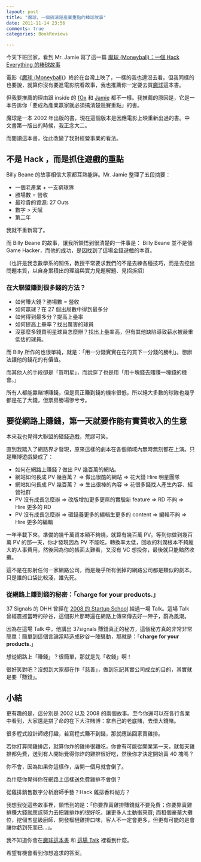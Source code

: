 ```yaml
---
layout: post
title: "魔球，一個搞清楚產業重點的棒球故事"
date: 2011-11-14 23:56
comments: true
categories: BookReviews

---
```


今天下班回家，看到 Mr. Jamie 寫了這一篇 [魔球 (Moneyball)：一個 Hack Everything 的棒球故事](http://mrjamie.cc/2011/11/14/moneyball/)

電影《[魔球 (Moneyball)](http://tw.movie.yahoo.com/movieinfo_main.html/id=3981)》終於在台灣上映了，一樣的我也還沒去看。但我同樣的也要說，就算你沒有要進電影院看故事，我也推薦你一定要去買[魔球](http://www.books.com.tw/exep/prod/booksfile.php?item=0010522666 )這本書。

但我要推薦的理由跟 inside 的 [fOx](http://www.inside.com.tw/2011/11/13/moneyball-startups) 和 [Jamie](http://www.inside.com.tw/2011/11/13/moneyball-startups) 都不一樣。我推薦的原因是，它是一本告訴你「要成為產業贏家就必須搞清楚競賽重點」的書。

魔球是一本 2002 年出版的書，現在這個版本是因應電影上映重新出過的書。中文書第一版出的時候，我正念大二。

而閱讀這本書，從此改變了我對經營事業的看法。

## 不是 Hack ，而是抓住遊戲的重點

Billy Beane 的故事相信大家都耳熟能詳。Mr. Jamie 整理了五段摘要：

* 一個老產業 + 一支窮球隊
* 勝場數 = 營收
* 最珍貴的資源: 27 Outs
* 數字 > 天賦
* 第二年

我就不重新寫了。

而 Billy Beane 的故事，讓我所領悟到很清楚的一件事是： Billy Beane 並不是個 Game Hacker，而他的成功，是因找到了這場金錢遊戲的本質。

（也許是我念數學系的關係，教授平常要求我們的不是去練各種技巧，而是去挖出問題本質，以自身累積出的理論與實力見題解題、見招拆招）

### 在大聯盟賺到很多錢的方法？

* 如何賺大錢？勝場數 = 營收
* 如何贏球？在 27 個出局數中得到最多分
* 如何得到最多分？提高上壘率
* 如何提高上壘率？找出厲害的球員
* 沒那麼多錢買明星球員怎麼辦？找出上壘率高，但有其他缺陷導致薪水被嚴重低估的球員。

而 Billy 所作的也很單純，就是：「用一分錢實實在在的買下一分錢的勝利」。想辦法讓他的錢花的有價值。

而其他人的手段卻是「買明星」，而說穿了也是用「用十塊錢去賭賺一塊錢的機會。」

所有人都能靠賭博賺錢，但是真正賺到錢的機率很低，所以絕大多數的球隊也幾乎都是花了大錢，但票房勝場慘兮兮。

## 要從網路上賺錢，第一天就要作能有實質收入的生意

本來我也覺得大聯盟的砸錢遊戲，荒謬可笑。

直到我踏入了網路界才發現，原來這樣的劇本在各個領域內無時無刻都在上演。只是賭博遊戲變成了：

* 如何在網路上賺錢？做出 PV 幾百萬的網站。
* 網站如何長成 PV 幾百萬？ =>  做出很酷的網站 => 花大錢 Hire 明星團隊
* 網站如何長成 PV 幾百萬？ =>   生出很棒的內容 => 花很多錢找人產生內容、經營社群
* PV 沒有成長怎麼辦 => 改版增加更多更屌的實驗新 feature => RD 不夠 => Hire 更多的 RD
* PV 沒有成長怎麼辦 => 砸錢養更多的編輯生更多的 content => 編輯不夠 => Hire 更多的編輯

一年半載下來。準備的幾千萬資本額不夠燒，就算有幾百萬 PV。等到你做到幾百萬 PV 的那一天，你才發現因為 PV 不能吃，轉換率太低，回收的利潤根本不夠龐大的人事費用，然後因為你的帳面太難看，又沒有 VC 想投你，最後就只能黯然收攤。

這不是在影射任何一家網路公司，而是幾乎所有倒掉的網路公司都是類似的劇本。只是誰的口袋比較淺，誰先死。

### 從網路上賺到錢的秘密：「charge for your products.」

37 Signals 的 DHH 曾經在 [2008 的 Startup School](http://37signals.com/speaks#startupschool) 給過一場 Talk。這場 Talk 曾經震撼當時的矽谷，這個影片那時還在網路上傳來傳去好一陣子，蔚為風潮。

因為在這場 Talk 中，他講出 37signals 賺錢真正的秘方，這個秘方真的非常非常簡單：簡單到這個言論當時造成矽谷一陣騷動，那就是：「**charge for your products.**」

想從網路上「賺錢」？很簡單，那就是先「收錢」啊！

很好笑對吧？沒想到大家都在作「慈善」，做到忘記其實公司成立的目的，其實就是要「賺錢」。

## 小結

更有趣的是，這分別是 2002 以及 2008 的兩個故事。至今你還可以在各行各業中看到，大家還是拼了命的在下大注賭博：拿自己的老底賭，去借大錢賭。

很多程式設計師總打趣，若寫程式賺不到錢，那就應該回家賣雞排。

若你打算開雞排店，就算你炸的雞排很難吃，你會有可能從開業第一天，就每天雞排都免費，送到有人開始覺得你炸的雞排很好吃，然後你才決定開始賣 40 塊嗎？

你不會，因為如果你這樣作，店開一個月就會倒了。

為什麼你覺得你在網路上這樣送免費雞排不會倒？

從雞排銷售數字分析廚師手藝？Hack 雞排香料祕方？

我想我從這些故事裡，領悟到的是：「你要靠賣雞排賺錢就不要免費；你要靠賣雞排賺大錢就應該努力去把雞排炸的很好吃，讓更多人主動衝來買; 而租個豪華大攤位，挖個五星級廚師、開發榴槤雞排口味，客人不一定會更多，但更有可能的是會讓你虧到死而已...」。

我不知道你會在[魔球這本書](http://www.books.com.tw/exep/prod/booksfile.php?item=0010522666) 和 [這場 Talk](http://37signals.com/speaks#startupschool) 裡看到什麼。

希望有機會看到你想追求的答案。



